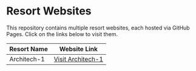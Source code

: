 # Resort Websites

This repository contains multiple resort websites, each hosted via GitHub Pages. Click on the links below to visit them.

| Resort Name             | Website Link      |
|-------------------------|-------------------|
| Architech-1 | [Visit Architech-1](https://auxxweb.github.io/resort-webistes/architech-1/) |